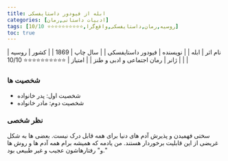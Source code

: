```yaml
---
title: ابله از فیودور داستایفسکی
categories: [ادبیات داستانی,رمان]
tags: [روسیه,رمان,داستایفسکی,واقع‌گرا,⭐⭐⭐⭐⭐⭐⭐⭐⭐⭐ 10/10]
toc: true
---
```



| نام اثر | ابله |
| نویسنده | فیودور داستایفسکی |
| سال چاپ | 1869 |
| کشور | روسیه |
| ژانر | رمان اجتماعی و ادبی و طنز |
| امتیاز | ⭐⭐⭐⭐⭐⭐⭐⭐⭐⭐ 10/10 |


### شخصیت ها
- شخصیت اول: پدر خانواده
- شخصیت دوم: مادر خانواده

### نظر شخصی
سختی فهمیدن و پذیرش آدم های دنیا برای همه قابل درک نیست. بعضی ها به شکل غریضی از این قابلیت برخوردار هستند. من یادمه که همیشه برام همه آدم ها و روش ها و" رفتارهاشون عجیب و غیر طبیعی بود." 

